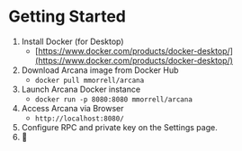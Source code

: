# Getting Started

1. Install Docker (for Desktop)
	- [https://www.docker.com/products/docker-desktop/](https://www.docker.com/products/docker-desktop/)
2. Download Arcana image from Docker Hub
	- `docker pull mmorrell/arcana`
3. Launch Arcana Docker instance
	- `docker run -p 8080:8080 mmorrell/arcana`
4. Access Arcana via Browser
	- `http://localhost:8080/`
5. Configure RPC and private key on the Settings page.
6. 🧙‍